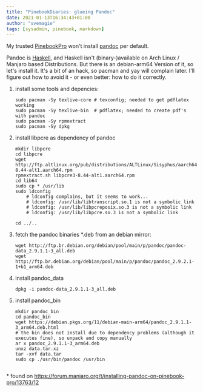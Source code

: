 ```yaml
---
title: "PinebookDiaries: glueing Pandoc"
date: 2021-01-13T16:34:43+01:00
author: "svemagie"
tags: [sysadmin, pinebook, markdown]
---
```


My trusted [PinebookPro](https://www.pine64.org/pinebook-pro/) won't install [pandoc](https://pandoc.org/) per default. 

Pandoc is [Haskell](https://www.haskell.org/), and Haskell isn't (binary-)available on Arch Linux / Manjaro based Distributions. But there is an debian-arm64 Version of it, so let's install it. It's a bit of an hack, so pacman and yay will complain later. I'll figure out how to avoid it - or even better: how to do it correctly.


1. install some tools and depencies:
	
	``` 
	sudo pacman -Sy texlive-core # texconfig; needed to get pdflatex working
	sudo pacman -Sy texlive-bin  # pdflatex; needed to create pdf's with pandoc
	sudo pacman -Sy rpmextract
	sudo pacman -Sy dpkg

2. install libpcre as dependency of pandoc
 
	```
	mkdir libpcre
	cd libpcre
	wget http://ftp.altlinux.org/pub/distributions/ALTLinux/Sisyphus/aarch64/RPMS.classic/libpcre3-8.44-alt1.aarch64.rpm
	rpmextract.sh libpcre3-8.44-alt1.aarch64.rpm
	cd lib64
	sudo cp * /usr/lib
	sudo ldconfig
        # ldconfig complains, but it seems to work...
        # ldconfig: /usr/lib/libtranscript.so.1 is not a symbolic link
        # ldconfig: /usr/lib/libpcreposix.so.3 is not a symbolic link
        # ldconfig: /usr/lib/libpcre.so.3 is not a symbolic link

	cd ../..
	
3. fetch the pandoc binaries *.deb from an debian mirror:

	``` 
	wget http://ftp.br.debian.org/debian/pool/main/p/pandoc/pandoc-data_2.9.1.1-3_all.deb
	wget http://ftp.br.debian.org/debian/pool/main/p/pandoc/pandoc_2.9.2.1-1+b1_arm64.deb

4. install pandoc_data

	```
	dpkg -i pandoc-data_2.9.1.1-3_all.deb
	
6. install pandoc_bin
 
	```
	mkdir pandoc_bin
	cd pandoc_bin
	wget https://debian.pkgs.org/11/debian-main-arm64/pandoc_2.9.1.1-3_arm64.deb.html
	# the bin does not install due to dependency problems (although it executes fine), so unpack and copy manually
	ar x pandoc_2.9.1.1-3_arm64.deb
	unxz data.tar.xz
	tar -xvf data.tar
	sudo cp ./usr/bin/pandoc /usr/bin	
	

\* found on https://forum.manjaro.org/t/installing-pandoc-on-pinebook-pro/13763/12
